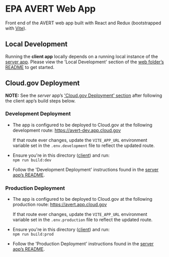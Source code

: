 # EPA AVERT Web App

Front end of the AVERT web app built with React and Redux (bootstrapped with [Vite](https://vitejs.dev/)).

## Local Development

Running the **client app** locally depends on a running local instance of the [server app](/web/server). Please view the 'Local Development' section of the [web folder’s README](/web/README.md) to get started.

## Cloud.gov Deployment

**NOTE:** See the _server_ app’s ['Cloud.gov Deployment' section](/web/server/README.md#cloudgov-deployment) after following the client app’s build steps below.

### Development Deployment

- The app is configured to be deployed to Cloud.gov at the following development route: https://avert-dev.app.cloud.gov

  If that route ever changes, update the `VITE_APP_URL` environment variable set in the `.env.development` file to reflect the updated route.

- Ensure you're in this directory ([client](/web/client)) and run:  
  `npm run build:dev`

- Follow the 'Development Deployment' instructions found in the [server app’s README](/web/server/README.md#development-deployment).

### Production Deployment

- The app is configured to be deployed to Cloud.gov at the following production route: https://avert.app.cloud.gov

  If that route ever changes, update the `VITE_APP_URL` environment variable set in the `.env.production` file to reflect the updated route.

- Ensure you're in this directory ([client](/web/client)) and run:  
  `npm run build:prod`

- Follow the 'Production Deployment' instructions found in the [server app’s README](/web/server/README.md#production-deployment).

